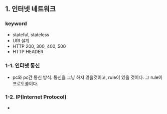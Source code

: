 ## 1. 인터넷 네트워크

### keyword
- stateful, stateless
- URI 설계
- HTTP 200, 300, 400, 500
- HTTP HEADER


### 1-1. 인터넷 통신
- pc와 pc간 통신 방식. 통신을 그냥 하지 않을것이고, rule이 있을 것이다. 그 rule이 프로토콜이다.

### 1-2. IP(Internet Protocol)
- 
